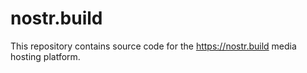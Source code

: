 # nostr.build

This repository contains source code for the https://nostr.build media hosting platform.
